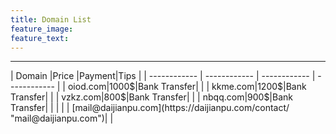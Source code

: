 ```yaml
---
title: Domain List
feature_image:
feature_text:
---
```

<hr>
| Domain  |Price |Payment|Tips |
| ------------ | ------------ | ------------ | ------------ |
| oiod.com|1000$|Bank Transfer|   |
| kkme.com|1200$|Bank Transfer|   |
|  vzkz.com|800$|Bank Transfer|   |
|  nbqq.com|900$|Bank Transfer|   |
|   |   |  [mail@daijianpu.com](https://daijianpu.com/contact/ "mail@daijianpu.com")| |
